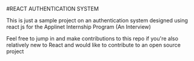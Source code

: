 #REACT AUTHENTICATION SYSTEM

This is just a sample project on an authentication system designed using react js for the Applinet Internship Program (An Interview)

Feel free to jump in and make contributions to this repo if you're also relatively new to React and would like to contribute to an open source project